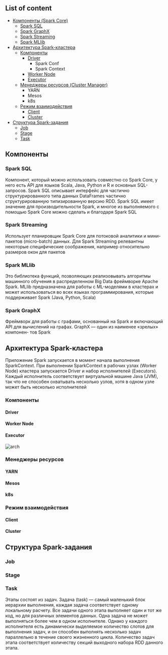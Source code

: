 ## List of content
- [Компоненты (Spark Core)](https://github.com/tabarincev/de-roadmap/blob/main/technologies/spark/Architecture.md#компоненты)
  - [Spark SQL](https://github.com/tabarincev/de-roadmap/blob/main/technologies/spark/Architecture.md#spark-sql)
  - [Spark GraphX](https://github.com/tabarincev/de-roadmap/blob/main/technologies/spark/Architecture.md#spark-graphx)
  - [Spark Streaming](https://github.com/tabarincev/de-roadmap/blob/main/technologies/spark/Architecture.md#spark-streaming)
  - [Spark MLlib](https://github.com/tabarincev/de-roadmap/blob/main/technologies/spark/Architecture.md#spark-mllib)
- [Архитектура Spark-кластера](https://github.com/tabarincev/de-roadmap/blob/main/technologies/spark/Architecture.md#архитектура-spark-кластера)
  - [Компоненты](https://github.com/tabarincev/de-roadmap/blob/main/technologies/spark/Architecture.md#компоненты-1)
    - [Driver](https://github.com/tabarincev/de-roadmap/blob/main/technologies/spark/Architecture.md#driver)
      - Spark Conf
      - Spark Context
    - [Worker Node](https://github.com/tabarincev/de-roadmap/blob/main/technologies/spark/Architecture.md#worker-node)
    - [Executor](https://github.com/tabarincev/de-roadmap/blob/main/technologies/spark/Architecture.md#executor)
  - [Менеджеры ресурсов (Cluster Manager)](https://github.com/tabarincev/de-roadmap/blob/main/technologies/spark/Architecture.md#менеджеры-ресурсов)
    - YARN
    - Mesos
    - k8s
  - [Режим взаимодействия](https://github.com/tabarincev/de-roadmap/blob/main/technologies/spark/Architecture.md#режим-взаимодействия)
    - [Client](https://github.com/tabarincev/de-roadmap/blob/main/technologies/spark/Architecture.md#client)
    - [Cluster](https://github.com/tabarincev/de-roadmap/blob/main/technologies/spark/Architecture.md#cluster)
- [Структура Spark-задания](https://github.com/tabarincev/de-roadmap/blob/main/technologies/spark/Architecture.md#структура-spark-задания)
  - [Job](https://github.com/tabarincev/de-roadmap/blob/main/technologies/spark/Architecture.md#job)
  - [Stage](https://github.com/tabarincev/de-roadmap/blob/main/technologies/spark/Architecture.md#stage)
  - [Task](https://github.com/tabarincev/de-roadmap/blob/main/technologies/spark/Architecture.md#task)

## Компоненты
### Spark SQL
Компонент, который можно использовать совместно со Spark Core, у него есть API для языков Scala, Java, Python и R и основных SQL-запросов.
Spark SQL описывает интерфейс для частично структурированного типа данных
DataFrames частично структурированную типизированную версию RDD. Spark SQL имеет значение для производительности Spark, и многое из выполняемого с помощью Spark Core можно сделать
и благодаря Spark SQL

### Spark Streaming
Использует планировщик Spark Core для потоковой аналитики
и мини-пакетов (micro-batch) данных. Для Spark Streaming релевантны некоторые специфические соображения, например относительно размеров окон для пакетов

### Spark MLlib
Это библиотека функций, позволяющих реализовывать алгоритмы машинного обучения в распределенном Big Data фреймворке Apache Spark. MLlib предназначена для работы с ML-моделями в кластерах и может использоваться во всех языках программирования, которые поддерживает Spark (Java, Python, Scala)

### Spark GraphX
Фреймворк для работы с графами, основанный на Spark и включающий
API для вычислений на графах. GraphX — один из наименее «зрелых» компонен-
тов Spark

## Архитектура Spark-кластера
Приложение Spark запускается в момент начала выполнения SparkContext. При выполнении SparkContext в рабочих
узлах (Worker Node) кластера запускается Driver и набор исполнителей (Executors). Каждый исполнитель
соответствует виртуальной машине Java (JVM), так что не способен охватывать несколько узлов, хотя в одном узле может быть несколько исполнителей
### Компоненты
#### Driver
#### Worker Node
#### Executor
![arch](https://f133fde2.rocketcdn.me/wp-content/uploads/2020/07/apache-spark-architecture.png)

### Менеджеры ресурсов
#### YARN
#### Mesos
#### k8s

### Режим взаимодействия 
#### Client

#### Cluster

## Структура Spark-задания
### Job
### Stage
### Task
Этапы состоят из задач. Задача (task) — самый маленький блок иерархии выполнения, каждая задача соответствует одному локальному расчету. Все задачи одного
этапа выполняет один и тот же код, но для различных элементов данных. Одна задача не может выполняться более чем в одном исполнителе. Однако у каждого исполнителя есть динамически выделяемое количество слотов для выполнения задач, 
и он способен выполнять несколько задач параллельно в течение своего жизненного цикла. Количество задач этапа соответствует количеству секций выходного набора RDD данного этапа.
